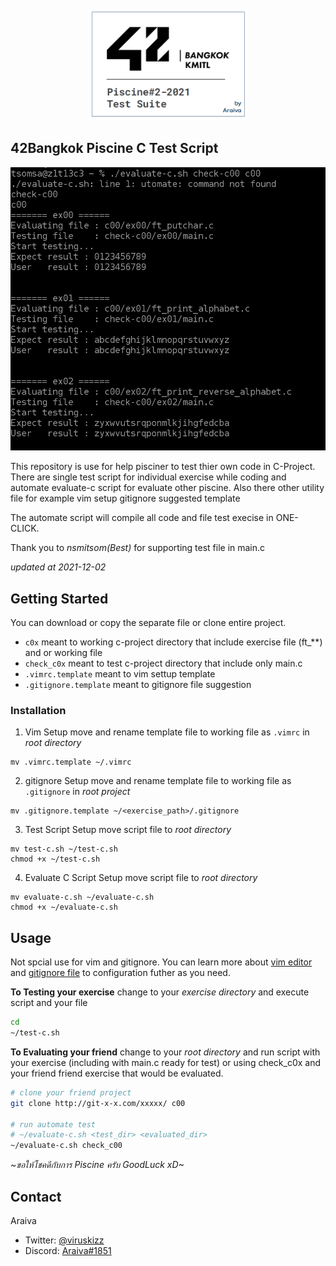 <div id="top"></div>

<!-- PROJECT LOGO -->
<br />
<div align="center">
  <a href="https://github.com/viruskizz/42bangkok-piscinec-scripts">
    <img src="https://github.com/viruskizz/42bangkok-piscinec-scripts/blob/main/logo-42-test-suite.png" alt="Logo" height="180">
  </a>
</div>



<!-- ABOUT THE PROJECT -->
## 42Bangkok Piscine C Test Script

[![Product Name Screen Shot][product-screenshot]](https://github.com/viruskizz/42bangkok-piscinec-scripts)

This repository is use for help pisciner to test thier own code in C-Project. There are single test script for individual exercise while coding and automate evaluate-c script for evaluate other piscine. Also there other utility file for example vim setup gitignore suggested template 

The automate script will compile all code and file test execise in ONE-CLICK.

Thank you to *nsmitsom(Best)* for supporting test file in main.c

_updated at 2021-12-02_


<!-- GETTING STARTED -->
## Getting Started

You can download or copy the separate file or clone entire project.
- `c0x` meant to working c-project directory that include exercise file (ft_**) and or working file
- `check_c0x` meant to test c-project directory that include only main.c
- `.vimrc.template` meant to vim settup template
- `.gitignore.template`  meant to  gitignore file suggestion


### Installation

1. Vim Setup
move and rename template file to working file as `.vimrc` in _root directory_
```
mv .vimrc.template ~/.vimrc
```

2. gitignore Setup
move and rename template file to working file as `.gitignore` in _root project_
```
mv .gitignore.template ~/<exercise_path>/.gitignore
```

3. Test Script Setup
move script file to _root directory_
```
mv test-c.sh ~/test-c.sh
chmod +x ~/test-c.sh
```

4. Evaluate C Script Setup
move script file to _root directory_
```
mv evaluate-c.sh ~/evaluate-c.sh
chmod +x ~/evaluate-c.sh
```

<!-- USAGE EXAMPLES -->
## Usage

Not spcial use for vim and gitignore. You can learn more about [vim editor](https://www.vim.org/) and [gitignore file](https://git-scm.com/docs/gitignore) to configuration futher as you need.

**To Testing your exercise**
change to your _exercise directory_ and execute script and your file
```sh
cd
~/test-c.sh 
```
**To Evaluating your friend**
change to your _root directory_ and run script with your exercise (including with main.c ready for test) or using check_c0x and your friend friend exercise that would be evaluated.

```sh
# clone your friend project
git clone http://git-x-x.com/xxxxx/ c00

# run automate test
# ~/evaluate-c.sh <test_dir> <evaluated_dir>
~/evaluate-c.sh check_c00
```

_\~ขอให้โชคดีกับการ Piscine ครับ GoodLuck xD\~_

<!-- CONTACT -->
## Contact

Araiva
   - Twitter: [@viruskizz](https://mobile.twitter.com/viruskizz)
   - Discord: [Araiva#1851](https://discord.com/)


<!-- MARKDOWN LINKS & IMAGES -->
<!-- https://www.markdownguide.org/basic-syntax/#reference-style-links -->
[product-screenshot]: https://github.com/viruskizz/42bangkok-piscinec-scripts/blob/main/assets/evaluate-result-script.png